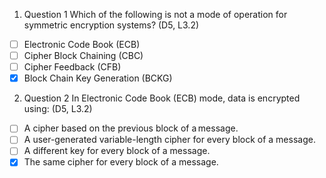 1. Question 1
Which of the following is not a mode of operation for symmetric encryption systems? (D5, L3.2)

- [ ] Electronic Code Book (ECB)
- [ ] Cipher Block Chaining (CBC)
- [ ] Cipher Feedback (CFB)
- [x] Block Chain Key Generation (BCKG) 

2. Question 2
In Electronic Code Book (ECB) mode, data is encrypted using: (D5, L3.2)

- [ ] A cipher based on the previous block of a message.
- [ ] A user-generated variable-length cipher for every block of a message.
- [ ] A different key for every block of a message.
- [x] The same cipher for every block of a message.
